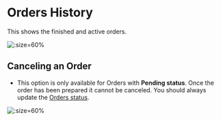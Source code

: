 # Orders History

This shows the finished and active orders.

![](/_media/app_orders.jpg":zoom" ':size=60%')


## Canceling an Order

* This option is only available for Orders with **Pending status**. Once the order has been prepared it cannot be canceled. You should always update the [Orders status](orders?id=order-statuses).

![](/_media/app_cancel_order.jpg":zoom" ':size=60%')
